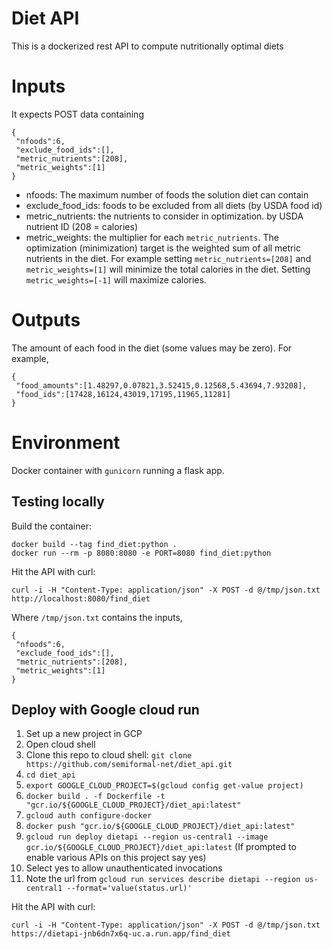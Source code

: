 # Diet API

This is a dockerized rest API to compute nutritionally optimal diets

# Inputs

It expects POST data containing

```
{
 "nfoods":6,
 "exclude_food_ids":[],
 "metric_nutrients":[208],
 "metric_weights":[1]
}
```

- nfoods: The maximum number of foods the solution diet can contain
- exclude_food_ids: foods to be excluded from all diets (by USDA food id)
- metric_nutrients: the nutrients to consider in optimization. by USDA nutrient ID (208 = calories)
- metric_weights: the multiplier for each `metric_nutrients`. The optimization (minimization) target is the weighted sum of all metric nutrients in the diet. For example setting `metric_nutrients=[208]` and `metric_weights=[1]` will minimize the total calories in the diet. Setting `metric_weights=[-1]` will maximize calories.

# Outputs

The amount of each food in the diet (some values may be zero). For example,

```
{
 "food_amounts":[1.48297,0.07821,3.52415,0.12568,5.43694,7.93208],
 "food_ids":[17428,16124,43019,17195,11965,11281]
}
```

# Environment

Docker container with `gunicorn` running a flask app.

## Testing locally

Build the container:

```
docker build --tag find_diet:python .
docker run --rm -p 8080:8080 -e PORT=8080 find_diet:python
```

Hit the API with curl:

```
curl -i -H "Content-Type: application/json" -X POST -d @/tmp/json.txt http://localhost:8080/find_diet
```

Where `/tmp/json.txt` contains the inputs,

```
{
 "nfoods":6,
 "exclude_food_ids":[],
 "metric_nutrients":[208],
 "metric_weights":[1]
}
```

## Deploy with Google cloud run

 1. Set up a new project in GCP
 2. Open cloud shell
 3. Clone this repo to cloud shell: `git clone https://github.com/semiformal-net/diet_api.git`
 4. `cd diet_api`
 5. `export GOOGLE_CLOUD_PROJECT=$(gcloud config get-value project)`
 6. `docker build . -f Dockerfile -t "gcr.io/${GOOGLE_CLOUD_PROJECT}/diet_api:latest"`
 7. `gcloud auth configure-docker` 
 8. `docker push "gcr.io/${GOOGLE_CLOUD_PROJECT}/diet_api:latest"`
 9. `gcloud run deploy dietapi --region us-central1 --image gcr.io/${GOOGLE_CLOUD_PROJECT}/diet_api:latest` (If prompted to enable various APIs on this project say yes)
 10. Select yes to allow unauthenticated invocations
 11. Note the url from `gcloud run services describe dietapi --region us-central1 --format='value(status.url)'`

Hit the API with curl:

```
curl -i -H "Content-Type: application/json" -X POST -d @/tmp/json.txt https://dietapi-jnb6dn7x6q-uc.a.run.app/find_diet
```